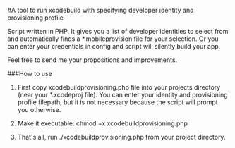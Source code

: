 #A tool to run xcodebuild with specifying developer identity and provisioning profile

Script written in PHP. It gives you a list of developer identities to select from and automatically finds a *.mobileprovision file for your selection. Or you can enter your credentials in config and script will silently build your app.

Feel free to send me your propositions and improvements.

###How to use

1. First copy xcodebuildprovisioning.php file into your projects directory (near your *.xcodeproj file). You can enter your identity and provisioning profile filepath, but it is not necessary because the script will prompt you otherwise.

1. Make it executable: chmod +x xcodebuildprovisioning.php

1. That's all, run ./xcodebuildprovisioning.php from your project directory.
